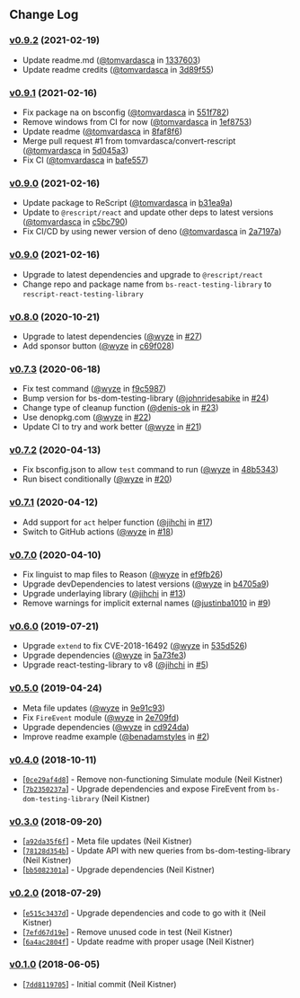 ## Change Log

### [v0.9.2](https://github.com/tomvardasca/rescript-react-testing-library/releases/tag/v0.9.2) (2021-02-19)

* Update readme.md ([@tomvardasca](https://github.com/tomvardasca) in [1337603](https://github.com/tomvardasca/rescript-react-testing-library/commit/1337603))
* Update readme credits ([@tomvardasca](https://github.com/tomvardasca) in [3d89f55](https://github.com/tomvardasca/rescript-react-testing-library/commit/3d89f55))

### [v0.9.1](https://github.com/tomvardasca/rescript-react-testing-library/releases/tag/v0.9.1) (2021-02-16)

* Fix package na on bsconfig ([@tomvardasca](https://github.com/tomvardasca) in [551f782](https://github.com/tomvardasca/rescript-react-testing-library/commit/551f782))
* Remove windows from CI for now ([@tomvardasca](https://github.com/tomvardasca) in [1ef8753](https://github.com/tomvardasca/rescript-react-testing-library/commit/1ef8753))
* Update readme ([@tomvardasca](https://github.com/tomvardasca) in [8faf8f6](https://github.com/tomvardasca/rescript-react-testing-library/commit/8faf8f6))
* Merge pull request #1 from tomvardasca/convert-rescript ([@tomvardasca](https://github.com/tomvardasca) in [5d045a3](https://github.com/tomvardasca/rescript-react-testing-library/commit/5d045a3))
* Fix CI ([@tomvardasca](https://github.com/tomvardasca) in [bafe557](https://github.com/tomvardasca/rescript-react-testing-library/commit/bafe557))

### [v0.9.0](https://github.com/tomvardasca/rescript-react-testing-library/releases/tag/v0.9.0) (2021-02-16)

* Update package to ReScript ([@tomvardasca](https://github.com/tomvardasca) in [b31ea9a](https://github.com/tomvardasca/rescript-react-testing-library/commit/b31ea9a))
* Update to `@rescript/react` and update other deps to latest versions ([@tomvardasca](https://github.com/tomvardasca) in [c5bc790](https://github.com/tomvardasca/rescript-react-testing-library/commit/c5bc790))
* Fix CI/CD by using newer version of deno ([@tomvardasca](https://github.com/tomvardasca) in [2a7197a](https://github.com/tomvardasca/rescript-react-testing-library/commit/2a7197a))

### [v0.9.0](https://github.com/tomvardasca/rescript-react-testing-library/releases/tag/v0.9.0) (2021-02-16)

* Upgrade to latest dependencies and upgrade to `@rescript/react`
* Change repo and package name from `bs-react-testing-library` to `rescript-react-testing-library`

### [v0.8.0](https://github.com/wyze/bs-react-testing-library/releases/tag/v0.8.0) (2020-10-21)

* Upgrade to latest dependencies ([@wyze](https://github.com/wyze) in [#27](https://github.com/wyze/bs-react-testing-library/pull/27))
* Add sponsor button ([@wyze](https://github.com/wyze) in [c69f028](https://github.com/wyze/bs-react-testing-library/commit/c69f028))

### [v0.7.3](https://github.com/wyze/bs-react-testing-library/releases/tag/v0.7.3) (2020-06-18)

* Fix test command ([@wyze](https://github.com/wyze) in [f9c5987](https://github.com/wyze/bs-react-testing-library/commit/f9c5987))
* Bump version for bs-dom-testing-library ([@johnridesabike](https://github.com/johnridesabike) in [#24](https://github.com/wyze/bs-react-testing-library/pull/24))
* Change type of cleanup function ([@denis-ok](https://github.com/denis-ok) in [#23](https://github.com/wyze/bs-react-testing-library/pull/23))
* Use denopkg.com ([@wyze](https://github.com/wyze) in [#22](https://github.com/wyze/bs-react-testing-library/pull/22))
* Update CI to try and work better ([@wyze](https://github.com/wyze) in [#21](https://github.com/wyze/bs-react-testing-library/pull/21))

### [v0.7.2](https://github.com/wyze/bs-react-testing-library/releases/tag/v0.7.2) (2020-04-13)

* Fix bsconfig.json to allow `test` command to run ([@wyze](https://github.com/wyze) in [48b5343](https://github.com/wyze/bs-react-testing-library/commit/48b5343))
* Run bisect conditionally ([@wyze](https://github.com/wyze) in [#20](https://github.com/wyze/bs-react-testing-library/pull/20))

### [v0.7.1](https://github.com/wyze/bs-react-testing-library/releases/tag/v0.7.1) (2020-04-12)

* Add support for `act` helper function ([@jihchi](https://github.com/jihchi) in [#17](https://github.com/wyze/bs-react-testing-library/pull/17))
* Switch to GitHub actions ([@wyze](https://github.com/wyze) in [#18](https://github.com/wyze/bs-react-testing-library/pull/18))

### [v0.7.0](https://github.com/wyze/bs-react-testing-library/releases/tag/v0.7.0) (2020-04-10)

* Fix linguist to map files to Reason ([@wyze](https://github.com/wyze) in [ef9fb26](https://github.com/wyze/bs-react-testing-library/commit/ef9fb26))
* Upgrade devDependencies to latest versions ([@wyze](https://github.com/wyze) in [b4705a9](https://github.com/wyze/bs-react-testing-library/commit/b4705a9))
* Upgrade underlaying library ([@jihchi](https://github.com/jihchi) in [#13](https://github.com/wyze/bs-react-testing-library/pull/13))
* Remove warnings for implicit external names ([@justinba1010](https://github.com/justinba1010) in [#9](https://github.com/wyze/bs-react-testing-library/pull/9))

### [v0.6.0](https://github.com/wyze/bs-react-testing-library/releases/tag/v0.6.0) (2019-07-21)

* Upgrade `extend` to fix CVE-2018-16492 ([@wyze](https://github.com/wyze) in [535d526](https://github.com/wyze/bs-react-testing-library/commit/535d526))
* Upgrade dependencies ([@wyze](https://github.com/wyze) in [5a73fe3](https://github.com/wyze/bs-react-testing-library/commit/5a73fe3))
* Upgrade react-testing-library to v8 ([@jihchi](https://github.com/jihchi) in [#5](https://github.com/wyze/bs-react-testing-library/pull/5))

### [v0.5.0](https://github.com/wyze/bs-react-testing-library/releases/tag/v0.5.0) (2019-04-24)

* Meta file updates ([@wyze](https://github.com/wyze) in [9e91c93](https://github.com/wyze/bs-react-testing-library/commit/9e91c93))
* Fix `FireEvent` module ([@wyze](https://github.com/wyze) in [2e709fd](https://github.com/wyze/bs-react-testing-library/commit/2e709fd))
* Upgrade dependencies ([@wyze](https://github.com/wyze) in [cd924da](https://github.com/wyze/bs-react-testing-library/commit/cd924da))
* Improve readme example ([@benadamstyles](https://github.com/benadamstyles) in [#2](https://github.com/wyze/bs-react-testing-library/pull/2))

### [v0.4.0](https://github.com/wyze/bs-react-testing-library/releases/tag/v0.4.0) (2018-10-11)

* [[`0ce29af4d8`](https://github.com/wyze/bs-react-testing-library/commit/0ce29af4d8)] - Remove non-functioning Simulate module (Neil Kistner)
* [[`7b2350237a`](https://github.com/wyze/bs-react-testing-library/commit/7b2350237a)] - Upgrade dependencies and expose FireEvent from `bs-dom-testing-library` (Neil Kistner)

### [v0.3.0](https://github.com/wyze/bs-react-testing-library/releases/tag/v0.3.0) (2018-09-20)

* [[`a92da35f6f`](https://github.com/wyze/bs-react-testing-library/commit/a92da35f6f)] - Meta file updates (Neil Kistner)
* [[`78128d354b`](https://github.com/wyze/bs-react-testing-library/commit/78128d354b)] - Update API with new queries from bs-dom-testing-library (Neil Kistner)
* [[`bb5082301a`](https://github.com/wyze/bs-react-testing-library/commit/bb5082301a)] - Upgrade dependencies (Neil Kistner)

### [v0.2.0](https://github.com/wyze/bs-react-testing-library/releases/tag/v0.2.0) (2018-07-29)

* [[`e515c3437d`](https://github.com/wyze/bs-react-testing-library/commit/e515c3437d)] - Upgrade dependencies and code to go with it (Neil Kistner)
* [[`7efd67d19e`](https://github.com/wyze/bs-react-testing-library/commit/7efd67d19e)] - Remove unused code in test (Neil Kistner)
* [[`6a4ac2804f`](https://github.com/wyze/bs-react-testing-library/commit/6a4ac2804f)] - Update readme with proper usage (Neil Kistner)

### [v0.1.0](https://github.com/wyze/bs-react-testing-library/releases/tag/v0.1.0) (2018-06-05)

* [[`7dd8119705`](https://github.com/wyze/bs-react-testing-library/commit/7dd8119705)] - Initial commit (Neil Kistner)

